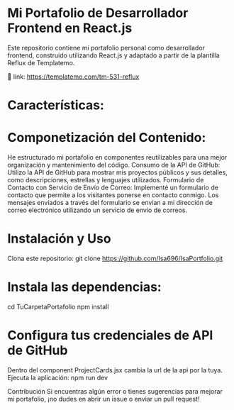 # Mi Portafolio de Desarrollador Frontend en React.js

Este repositorio contiene mi portafolio personal como desarrollador frontend, construido utilizando React.js y adaptado a partir de la plantilla Reflux de Templatemo.

🔗 link: https://templatemo.com/tm-531-reflux

# Características:
# Componetización del Contenido:

He estructurado mi portafolio en componentes reutilizables para una mejor organización y mantenimiento del código.
Consumo de la API de GitHub: Utilizo la API de GitHub para mostrar mis proyectos públicos y sus detalles, como descripciones, estrellas y lenguajes utilizados.
Formulario de Contacto con Servicio de Envío de Correo: Implementé un formulario de contacto que permite a los visitantes ponerse en contacto conmigo. Los mensajes enviados a través del formulario se envían a mi dirección de correo electrónico utilizando un servicio de envío de correos.

# Instalación y Uso
Clona este repositorio:
git clone https://github.com/Isa696/IsaPortfolio.git

# Instala las dependencias:
cd TuCarpetaPortafolio
npm install

# Configura tus credenciales de API de GitHub
Dentro del component ProjectCards.jsx cambia la url de la api por la tuya.
Ejecuta la aplicación:
npm run dev

Contribución
Si encuentras algún error o tienes sugerencias para mejorar mi portafolio, ¡no dudes en abrir un issue o enviar un pull request!
